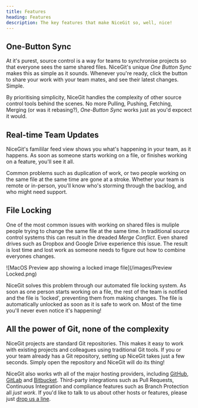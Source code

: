```yaml
---
title: Features
heading: Features
description: The key features that make NiceGit so, well, nice!
---
```


## One-Button Sync

At it's purest, source control is a way for teams to synchronise projects so that everyone sees the same shared files. NiceGit's unique _One Button Sync_ makes this as simple as it sounds. Whenever you're ready, click the button to share your work with your team mates, and see their latest changes. Simple.

By prioritising simplicity, NiceGit handles the complexity of other source control tools behind the scenes. No more Pulling, Pushing, Fetching, Merging (or was it rebasing?), _One-Button Sync_ works just as you'd expcect it would.

## Real-time Team Updates

NiceGit's famililar feed view shows you what's happening in your team, as it happens. As soon as someone starts working on a file, or finishes working on a feature, you'll see it all.

Common problems such as duplication of work, or two people working on the same file at the same time are gone at a stroke. Whether your team is remote or in-person, you'll know who's storming through the backlog, and who might need support.

## File Locking

One of the most common issues with working on shared files is muliple people trying to change the same file at the same time. In traditional source control systems this can result in the dreaded _Merge Conflict_. Even shared drives such as Dropbox and Google Drive experience this issue. The result is lost time and lost work as someone needs to figure out how to combine everyones changes.

![MacOS Preview app showing a locked image file](/images/Preview Locked.png)

NiceGit solves this problem through our automated file locking system. As soon as one person starts working on a file, the rest of the team is notified and the file is 'locked', preventing them from making changes. The file is automatically unlocked as soon as it is safe to work on. Most of the time you'll never even notice it's happening!

## All the power of Git, none of the complexity

NiceGit projects are standard Git repositories. This makes it easy to work with existing projects and colleagues using traditional Git tools. If you or your team already has a Git repository, setting up NiceGit takes just a few seconds. Simply open the repository and NiceGit will do its thing!

NiceGit also works wth all of the major hosting providers, including [GitHub](https://github.com), [GitLab](https://gitlab.com) and [Bitbucket](https://bitbucket.org). Third-party integrations such as Pull Requests, Continuous Integration and compliance features such as Branch Protection all _just work_. If you'd like to talk to us about other hosts or features, please just [drop us a line](/contact).
